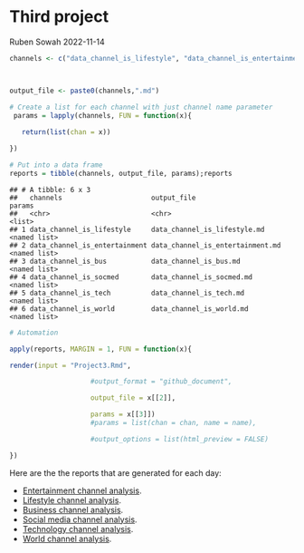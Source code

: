 Third project
================
Ruben Sowah
2022-11-14

``` r
channels <- c("data_channel_is_lifestyle", "data_channel_is_entertainment", "data_channel_is_bus", "data_channel_is_socmed", "data_channel_is_tech", "data_channel_is_world")



output_file <- paste0(channels,".md")

# Create a list for each channel with just channel name parameter
 params = lapply(channels, FUN = function(x){
 
   return(list(chan = x))

})

# Put into a data frame
reports = tibble(channels, output_file, params);reports
```

    ## # A tibble: 6 x 3
    ##   channels                      output_file                      params      
    ##   <chr>                         <chr>                            <list>      
    ## 1 data_channel_is_lifestyle     data_channel_is_lifestyle.md     <named list>
    ## 2 data_channel_is_entertainment data_channel_is_entertainment.md <named list>
    ## 3 data_channel_is_bus           data_channel_is_bus.md           <named list>
    ## 4 data_channel_is_socmed        data_channel_is_socmed.md        <named list>
    ## 5 data_channel_is_tech          data_channel_is_tech.md          <named list>
    ## 6 data_channel_is_world         data_channel_is_world.md         <named list>

``` r
# Automation

apply(reports, MARGIN = 1, FUN = function(x){

render(input = "Project3.Rmd",

                    #output_format = "github_document",

                    output_file = x[[2]],

                    params = x[[3]])
                    #params = list(chan = chan, name = name),

                    #output_options = list(html_preview = FALSE)

})
```

Here are the the reports that are generated for each day:

-   [Entertainment channel analysis](Project3.md).  
-   [Lifestyle channel analysis](data_channel_is_lifestyle.md).
-   [Business channel analysis](data_channel_is_bus.md).
-   [Social media channel analysis](data_channel_is_socmed.md).
-   [Technology channel analysis](data_channel_is_tech.md).
-   [World channel analysis](data_channel_is_world.md).

